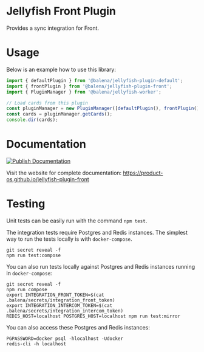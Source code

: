 # Jellyfish Front Plugin

Provides a sync integration for Front.

# Usage

Below is an example how to use this library:

```js
import { defaultPlugin } from '@balena/jellyfish-plugin-default';
import { frontPlugin } from '@balena/jellyfish-plugin-front';
import { PluginManager } from '@balena/jellyfish-worker';

// Load cards from this plugin
const pluginManager = new PluginManager([defaultPlugin(), frontPlugin()]);
const cards = pluginManager.getCards();
console.dir(cards);
```

# Documentation

[![Publish Documentation](https://github.com/product-os/jellyfish-plugin-front/actions/workflows/publish-docs.yml/badge.svg)](https://github.com/product-os/jellyfish-plugin-front/actions/workflows/publish-docs.yml)

Visit the website for complete documentation: https://product-os.github.io/jellyfish-plugin-front

# Testing

Unit tests can be easily run with the command `npm test`.

The integration tests require Postgres and Redis instances. The simplest way to run the tests locally is with `docker-compose`.

```
git secret reveal -f
npm run test:compose
```

You can also run tests locally against Postgres and Redis instances running in `docker-compose`:
```
git secret reveal -f
npm run compose
export INTEGRATION_FRONT_TOKEN=$(cat .balena/secrets/integration_front_token)
export INTEGRATION_INTERCOM_TOKEN=$(cat .balena/secrets/integration_intercom_token)
REDIS_HOST=localhost POSTGRES_HOST=localhost npm run test:mirror
```

You can also access these Postgres and Redis instances:
```
PGPASSWORD=docker psql -hlocalhost -Udocker
redis-cli -h localhost
```
